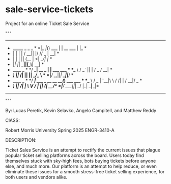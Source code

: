 # sale-service-tickets
Project for an online Ticket Sale Service

"""
******************************************
* _____  _        _          _           *
*|_   _|(_)  ___ | | __ ___ | |_         *
*  | |  | | / __|| |/ // _ \| __|        *
*  | |  | || (__ |   <|  __/| |_         *
*  |_|  |_| \___||_|\_\\___| \__|        *
* ____          _                        *
*/ ___|   __ _ | |  ___  ___             *
*\___ \  / _` || | / _ \/ __|            *
* ___) || (_| || ||  __/\__ \            *
*|____/  \__,_||_| \___||___/            *
* ____                      _            *
*/ ___|   ___  _ __ __   __(_)  ___  ___ *
*\___ \  / _ \| '__|\ \ / /| | / __|/ _ \*
* ___) ||  __/| |    \ V / | || (__|  __/*
*|____/  \___||_|     \_/  |_| \___|\___|*
******************************************
"""

By: Lucas Peretik, Kevin Selavko, Angelo Campitell, and Matthew Reddy

ClASS:

Robert Morris University
Spring 2025 ENGR-3410-A

DESCRIPTION:

Ticket Sales Service is an attempt to rectify the current issues that plague popular ticket selling platforms across the board. Users today find themselves stuck with sky-high fees, bots buying tickets before anyone else, and much more. Our platform is an attempt to help reduce, or even eliminate these issues for a smooth stress-free ticket selling experience, for both users and vendors alike.
